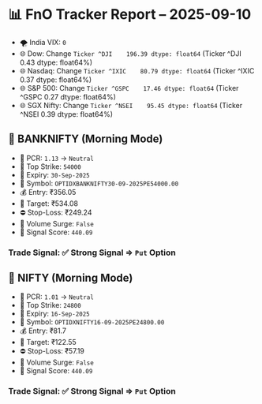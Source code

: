 # 📊 FnO Tracker Report – 2025-09-10
- 🌪️ India VIX: `0`
- 🌐 Dow: Change `Ticker
^DJI    196.39
dtype: float64` (Ticker
^DJI    0.43
dtype: float64%)
- 🌐 Nasdaq: Change `Ticker
^IXIC    80.79
dtype: float64` (Ticker
^IXIC    0.37
dtype: float64%)
- 🌐 S&P 500: Change `Ticker
^GSPC    17.46
dtype: float64` (Ticker
^GSPC    0.27
dtype: float64%)
- 🌐 SGX Nifty: Change `Ticker
^NSEI    95.45
dtype: float64` (Ticker
^NSEI    0.39
dtype: float64%)
## 📘 BANKNIFTY (Morning Mode)
- 🔄 PCR: `1.13` → `Neutral`
- 🔢 Top Strike: `54000`
- 📆 Expiry: `30-Sep-2025`
- 🎫 Symbol: `OPTIDXBANKNIFTY30-09-2025PE54000.00`
- 💰 Entry: ₹356.05
- 🎯 Target: ₹534.08
- ⛔ Stop-Loss: ₹249.24
- 🚀 Volume Surge: `False`
- 🧮 Signal Score: `440.09`
### Trade Signal: ✅ Strong Signal ⇒ `Put` Option
## 📘 NIFTY (Morning Mode)
- 🔄 PCR: `1.01` → `Neutral`
- 🔢 Top Strike: `24800`
- 📆 Expiry: `16-Sep-2025`
- 🎫 Symbol: `OPTIDXNIFTY16-09-2025PE24800.00`
- 💰 Entry: ₹81.7
- 🎯 Target: ₹122.55
- ⛔ Stop-Loss: ₹57.19
- 🚀 Volume Surge: `False`
- 🧮 Signal Score: `440.09`
### Trade Signal: ✅ Strong Signal ⇒ `Put` Option